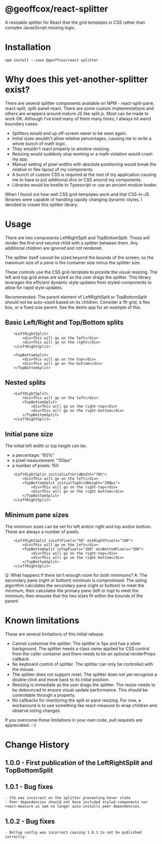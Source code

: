 # @geoffcox/react-splitter
A resizable splitter for React that the grid templates in CSS rather than complex JavasScript resizing logic.

# Installation
```npm install --save @geoffcox/react-splitter```

# Why does this yet-another-splitter exist?
There are several splitter components available on NPM - react-split-pane, react-split, split-panel-react. There are some custom implementations and others are wrappers around mature JS like split.js. Most can be made to work OK. Although I've tried many of them many times, I always hit weird boundary cases:

- Splitters would end up off-screen never to be seen again.
- Initial sizes wouldn't allow relative percentages, causing me to write a whole bunch of math logic.
- They wouldn't react properly to window resizing.
- Resizing would suddenly stop working or a math violation would crash my app. 
- Manual setting of pixel widths with absolute positioning would break the relative or flex layout of my components. 
- A bunch of custom CSS is required at the root of my application causing me to have to put additional divs or CSS around my components.
- Libraries would be hostile to Typescript or use an ancient module loader.

When I found out how well CSS grid-templates work and that CSS-in-JS libraries were capable of handling rapidly changing dynamic styles, I decided to create this splitter library.

# Usage

There are two components LeftRightSplit and TopBottomSplit. These will render the first and second child with a splitter between them. Any additional children are ignored and not rendered.

The splitter itself cannot be sized beyond the bounds of the screen, so the maximum size of a pane is the container size minus the splitter size.

These controls use the CSS grid-template to provide the visual resizing. The left and top grid areas are sized as the user drags the splitter. This library leverages the efficient dynamic style updates from styled-components to allow for rapid style updates.

Recommended: The parent element of LeftRightSplit or TopBottomSplit should not be auto-sized based on its children. Consider a 1fr grid, a flex box, or a fixed size parent. See the demo app for an example of this.

## Basic Left/Right and Top/Bottom splits
```tsx
    <LeftRightSplit>
        <div>This will go on the left</div>
        <div>This will go on the right</div>
    </LeftRightSplit>
```

```tsx
    <TopBottomSplit>
        <div>This will go on the top</div>
        <div>This will go on the bottom</div>
    </TopBottomSplit>
```

## Nested splits

```tsx
    <LeftRightSplit>
        <div>This will go on the left</div>
        <TopBottomSplit>
            <div>This will go on the right-top</div>
            <div>This will go on the right-bottom</div>
        </TopBottomSplit>
    </LeftRightSplit>
```
## Initial pane size

The initial left width or top height can be:
- a percentage: "60%"
- a pixel measurement: "150px"
- a number of pixels: 150

```tsx
    <LeftRightSplit initialLeftGridWidth="70%">
        <div>This will go on the left</div>
        <TopBottomSplit initialTopGridHeight="200px">
            <div>This will go on the right-top</div>
            <div>This will go on the right-bottom</div>
        </TopBottomSplit>
    </LeftRightSplit>
```
## Minimum pane sizes

The minimum sizes can be set for left and/or right and top and/or bottom.  These are always a number of pixels.

```tsx
    <LeftRightSplit inLeftPixels="50" minRightPixels="100">
        <div>This will go on the left</div>
        <TopBottomSplit inTopPixels="160" minBottomPixels="100">
            <div>This will go on the right-top</div>
            <div>This will go on the right-bottom</div>
        </TopBottomSplit>
    </LeftRightSplit>
```

Q: What happens if there isn't enough room for both minimums? 
A: The secondary pane (right or bottom) minimum is compromised. The sizing algorithm calculates the secondary pane (right or bottom) to meet the minimum, then calculates the primary pane (left or top) to meet the minimum, then ensures that the two sizes fit within the bounds of the parent.

# Known limitations

These are several limitations of this initial release.

- Cannot customize the splitter. The splitter is 5px and has a silver background. The splitter needs a class name applied for CSS control from the caller container and there needs to be an optional renderProps callback.
- No keyboard control of splitter. The splitter can only be controlled with the mouse.
- The splitter does not support reset. The splitter does not yet recognize a double-click and move back to its initial position.
- Resizing is immediate as the user drags the splitter.  The resize needs to be debounced to ensure visual update performance.  This should be controllable through a property.
- No callbacks for monitoring the split or pane resizing.  For now, a workaround is to use something like react-measure to wrap children and observe sizing changes.

If you overcome these limitations in your own code, pull requests are appreciated. :-)

# Change History
## 1.0.0 - First publication of the LeftRightSplit and TopBottomSplit
## 1.0.1 - Bug fixes
    - CSS was incorrect on the splitter preventing hover state
    - Peer dependencies should not have included styled-components nor react-measure as npm no longer auto-installs peer dependencies.
## 1.0.2 - Bug fixes
    - Rollup config was incorrect causing 1.0.1 to not be published correctly.